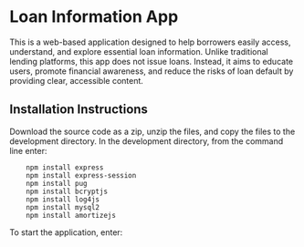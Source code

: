 # Loan Information App
This is a web-based application designed to help borrowers easily access, understand, and explore essential loan information. Unlike traditional lending platforms, this app does not issue loans. Instead, it aims to educate users, promote financial awareness, and reduce the risks of loan default by providing clear, accessible content.

## Installation Instructions
Download the source code as a zip, unzip the files, and copy the files to the development directory.
In the development directory, from the command line enter:
```    npm init
    npm install express
    npm install express-session
    npm install pug
    npm install bcryptjs
    npm install log4js
    npm install mysql2
    npm install amortizejs
```    

To start the application, enter:
```    node app.js
```
